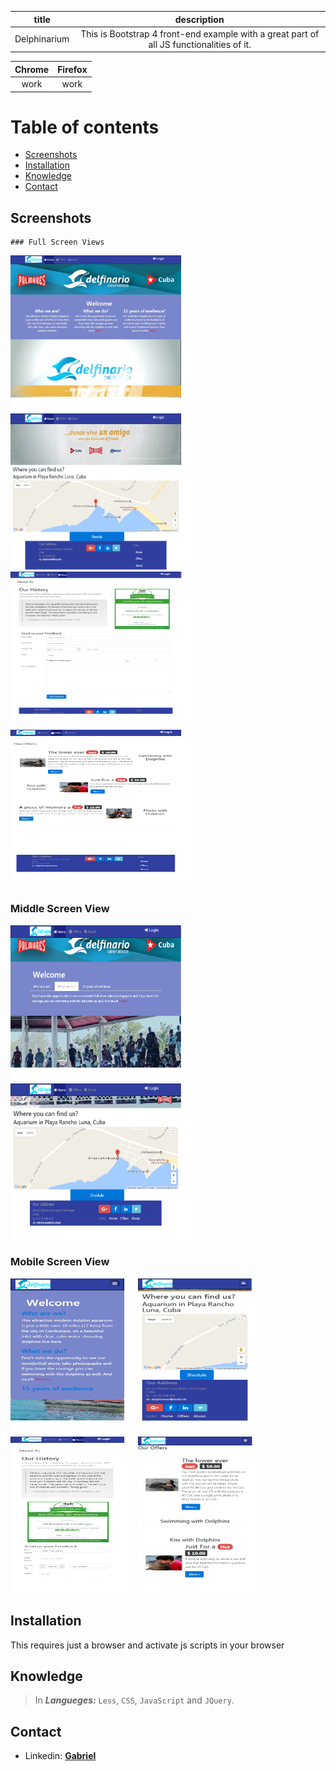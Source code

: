 


|**title**|**description**|
|:-:|:-:|
|Delphinarium|This is Bootstrap 4 front-end example with a great part of all JS functionalities of it.|


|**Chrome**|**Firefox**|
|:-:|:-:|
|work|work|

# Table of contents
* [Screenshots](#screenshots)
* [Installation](#installation)
* [Knowledge](#knowledge)
* [Contact](#contact)

## <a id="screenshots"></a>Screenshots 

	### Full Screen Views

<img src="Delphinarium/screenShots/HomeFullScreen.png" width="300" height="250"> <img src="Delphinarium/screenShots/HomeFullScreen2.png" width="300" height="250">
<img src="Delphinarium/screenShots/AboutFullScreen.png" width="300" height="250"> <img src="Delphinarium/screenShots/OffersFullScreen.png" width="300" height="250">

### Middle Screen View

<img src="Delphinarium/screenShots/HomeMiddleScreen.png" width="300" height="250"> <img src="Delphinarium/screenShots/HomeMiddleScreen2.png" width="300" height="250">

### Mobile Screen View

<img src="Delphinarium/screenShots/HomeMobileScreen.png" width="200" height="250"> <img src="Delphinarium/screenShots/HomeMobileScreen2.png" width="200" height="250">
<img src="Delphinarium/screenShots/AboutMobileScreen.png" width="200" height="250"> <img src="Delphinarium/screenShots/OffersMobileScreen.png" width="200" height="250">


## <a id="installation"></a>Installation
This requires just a browser and activate js scripts in your browser

## <a id="knowledge"></a>Knowledge

> In ***Langueges:*** `Less`, `CSS`, `JavaScript` and `JQuery`. 


## <a id="contact"></a>Contact

* Linkedin: [**Gabriel**](https://www.linkedin.com/in/gabriel-pedraza-b9b0a6b8/)

